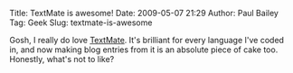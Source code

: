 Title: TextMate is awesome!
Date: 2009-05-07 21:29
Author: Paul Bailey
Tag: Geek
Slug: textmate-is-awesome

Gosh, I really do love [TextMate](http://macromates.com/). It's
brilliant for every language I've coded in, and now making blog entries
from it is an absolute piece of cake too. Honestly, what's not to like?
